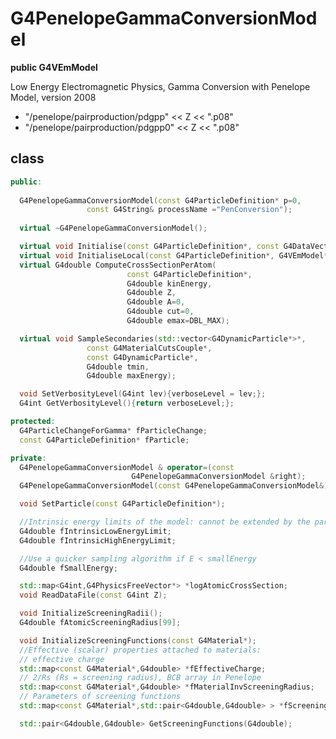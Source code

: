 <!-- G4PenelopeGammaConversionModel.md --- 
;; 
;; Description: 
;; Author: Hongyi Wu(吴鸿毅)
;; Email: wuhongyi@qq.com 
;; Created: 日 7月 15 04:52:35 2018 (+0800)
;; Last-Updated: 日 7月 15 04:57:16 2018 (+0800)
;;           By: Hongyi Wu(吴鸿毅)
;;     Update #: 2
;; URL: http://wuhongyi.cn -->

# G4PenelopeGammaConversionModel

**public G4VEmModel**

Low Energy Electromagnetic Physics, Gamma Conversion with Penelope Model, version 2008


- "/penelope/pairproduction/pdgpp" << Z << ".p08"
- "/penelope/pairproduction/pdgpp0" << Z << ".p08"



## class

```cpp
public:
  
  G4PenelopeGammaConversionModel(const G4ParticleDefinition* p=0,
				 const G4String& processName ="PenConversion");
  
  virtual ~G4PenelopeGammaConversionModel();

  virtual void Initialise(const G4ParticleDefinition*, const G4DataVector&);
  virtual void InitialiseLocal(const G4ParticleDefinition*, G4VEmModel*); 
  virtual G4double ComputeCrossSectionPerAtom(
					      const G4ParticleDefinition*,
					      G4double kinEnergy,
					      G4double Z,
					      G4double A=0,
					      G4double cut=0,
					      G4double emax=DBL_MAX);

  virtual void SampleSecondaries(std::vector<G4DynamicParticle*>*,
				 const G4MaterialCutsCouple*,
				 const G4DynamicParticle*,
				 G4double tmin,
				 G4double maxEnergy);

  void SetVerbosityLevel(G4int lev){verboseLevel = lev;};
  G4int GetVerbosityLevel(){return verboseLevel;};

protected:
  G4ParticleChangeForGamma* fParticleChange;
  const G4ParticleDefinition* fParticle;

private:
  G4PenelopeGammaConversionModel & operator=(const 
					       G4PenelopeGammaConversionModel &right);
  G4PenelopeGammaConversionModel(const G4PenelopeGammaConversionModel&);

  void SetParticle(const G4ParticleDefinition*);

  //Intrinsic energy limits of the model: cannot be extended by the parent process
  G4double fIntrinsicLowEnergyLimit;
  G4double fIntrinsicHighEnergyLimit;

  //Use a quicker sampling algorithm if E < smallEnergy
  G4double fSmallEnergy; 

  std::map<G4int,G4PhysicsFreeVector*> *logAtomicCrossSection;
  void ReadDataFile(const G4int Z);

  void InitializeScreeningRadii();
  G4double fAtomicScreeningRadius[99];

  void InitializeScreeningFunctions(const G4Material*);
  //Effective (scalar) properties attached to materials:
  // effective charge
  std::map<const G4Material*,G4double> *fEffectiveCharge;
  // 2/Rs (Rs = screening radius), BCB array in Penelope
  std::map<const G4Material*,G4double> *fMaterialInvScreeningRadius;
  // Parameters of screening functions
  std::map<const G4Material*,std::pair<G4double,G4double> > *fScreeningFunction;

  std::pair<G4double,G4double> GetScreeningFunctions(G4double);	
```




<!-- G4PenelopeGammaConversionModel.md ends here -->
